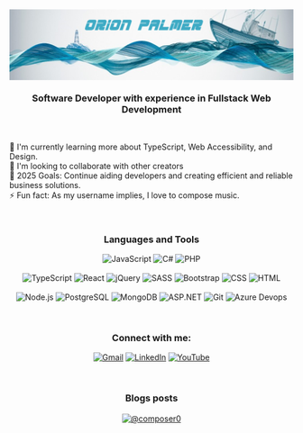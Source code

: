 <img align="center" alt="HTML5" width="1000px" src="Orion Palmer Hero.png" style="padding-right:10px;" />
<h3 align="center">Software Developer with experience in Fullstack Web Development</h3>

<div align=flex-start >
 
 <br>
 
 🌱 I'm currently learning more about TypeScript, Web Accessibility, and Design.
 <br>
 👯 I'm looking to collaborate with other creators
 <br>
 💬 2025 Goals: Continue aiding developers and creating efficient and reliable business solutions.
 <br>
 ⚡ Fun fact: As my username implies, I love to compose music.

</div>
<br />

<div align="center">
 
### Languages and Tools
![JavaScript](https://img.shields.io/badge/-javascript-F7DF1E?&style=for-the-badge&logo=javascript&logoColor=black) 
![C#](https://img.shields.io/badge/-C_Sharp-purple?style=for-the-badge&logo=CSharp)
![PHP](https://img.shields.io/badge/-php-AEB2D5?style=for-the-badge&logo=php)
<br>
<br>
![TypeScript](https://img.shields.io/badge/-typescript-ac123b?&style=for-the-badge&logo=typescript&logoColor=black)
![React](https://img.shields.io/badge/-ReactJS-grey?&style=for-the-badge&logo=react&logoColor=61DAFB) 
![jQuery](https://img.shields.io/badge/-jQuery-navy?style=for-the-badge&logo=jQuery) 
![SASS](https://img.shields.io/badge/Sass-CC6699?style=for-the-badge&logo=sass&logoColor=white) 
![Bootstrap](https://img.shields.io/badge/-Bootstrap-purple?style=for-the-badge&logo=Bootstrap)
![CSS](https://img.shields.io/badge/-css3-663399?&style=for-the-badge&logo=css3&logoColor=white) 
![HTML](https://img.shields.io/badge/HTML5-E34F26?style=for-the-badge&logo=html5&logoColor=white) 
 <br>
 <br>
 ![Node.js](https://img.shields.io/badge/Node.js-339933?style=for-the-badge&logo=nodedotjs&logoColor=white) 
 ![PostgreSQL](https://img.shields.io/badge/PostgreSQL-000000?style=for-the-badge&logo=express&logoColor=white) 
 ![MongoDB](https://img.shields.io/badge/-Mongo_DB-brightgreen?style=for-the-badge&logo=MongoDB)
 ![ASP.NET](https://img.shields.io/badge/-ASP.NET-blue?style=for-the-badge&logo=ASPNET)
 ![Git](https://img.shields.io/badge/-Git-F05032?&style=for-the-badge&logo=git&logoColor=white) 
 ![Azure Devops](https://img.shields.io/badge/azure-devops?style-for-the-badge&logo=Azure-Devops&logoColor=white)

<br />

<!-- BLOG-POST-LIST:END -->
 
 ### Connect with me:

[![Gmail](https://img.shields.io/badge/Gmail-D14836?style=for-the-badge&logo=gmail&logoColor=white)](mailto:palmerorione@gmail.com) [![LinkedIn](https://img.shields.io/badge/linkedin-%230077B5.svg?style=for-the-badge&logo=linkedin&logoColor=white)](https://www.linkedin.com/in/orion-palmer) [![YouTube](https://img.shields.io/badge/-YouTube-red?&style=for-the-badge&logo=youtube&logoColor=white)](https://www.youtube.com/channel/UC1PLqeZnOUcLVteRSYwk1WQ)

<br />

### Blogs posts
<!-- BLOG-POST-LIST:START -->
<a href="https://orionpalmer.hashnode.dev/" target="blank"><img align="center" src="https://avatars2.githubusercontent.com/u/16342708?s=400&v=4" alt="@composer0" height="50" width="50" /></a>
 

<br />

[portfolio]: https://www.orionpalmer.com
[linkedin]: https://www.linkedin.com/in/orionpalmer
[youtube]: https://www.youtube.com/channel/UC1PLqeZnOUcLVteRSYwk1WQ
[hashnode]: https://orionpalmer.hashnode.dev/
